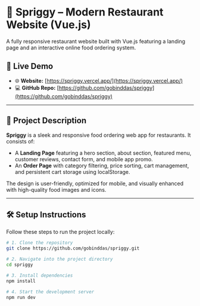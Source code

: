 
# 🍴 Spriggy – Modern Restaurant Website (Vue.js)

A fully responsive restaurant website built with Vue.js featuring a landing page and an interactive online food ordering system.

## 🔗 Live Demo

- 🌐 **Website:** [https://spriggy.vercel.app/](https://spriggy.vercel.app/)
- 💻 **GitHub Repo:** [https://github.com/gobinddas/spriggy](https://github.com/gobinddas/spriggy)

---

## 📌 Project Description

**Spriggy** is a sleek and responsive food ordering web app for restaurants. It consists of:

- A **Landing Page** featuring a hero section, about section, featured menu, customer reviews, contact form, and mobile app promo.
- An **Order Page** with category filtering, price sorting, cart management, and persistent cart storage using localStorage.

The design is user-friendly, optimized for mobile, and visually enhanced with high-quality food images and icons.

---

## 🛠️ Setup Instructions

Follow these steps to run the project locally:

```bash
# 1. Clone the repository
git clone https://github.com/gobinddas/spriggy.git

# 2. Navigate into the project directory
cd spriggy

# 3. Install dependencies
npm install

# 4. Start the development server
npm run dev

